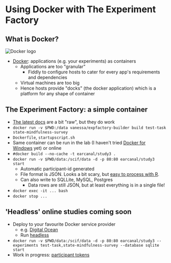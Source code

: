 # Using Docker with The Experiment Factory

## What is Docker?

![Docker logo](http://dev.solace.com/wp-content/uploads/2017/03/docker-logo.png)

* [Docker](https://www.docker.com/): applications (e.g. your experiments) as containers
   * Applications are too "granular"
     * Fiddly to configure hosts to cater for every app's requirements and dependencies
   * Virtual machines are too big
   * Hence hosts provide "docks" (the docker application) which is a platform for any shape of container

## The Experiment Factory: a simple container
  * [The latest docs](https://expfactory.github.io/expfactory/) are a bit "raw", but they do work
  * `docker run -v $PWD:/data vanessa/expfactory-builder build test-task state-mindfulness-survey`
  * `Dockerfile`, `startupscript.sh`
  * Same container can be run in the lab (I haven't tried [Docker for Windows](https://docs.docker.com/docker-for-windows/) yet) or online
  * `#docker build --no-cache -t earcanal/study3 .`
  * `docker run -v $PWD/data:/scif/data -d -p 80:80 earcanal/study3 start`
    * Automatic participant-id generated
    * File format is JSON.  Looks a bit scary, but [easy to process with R](https://github.com/earcanal/manjushri/blob/master/R/expfactory.R).
    * Can also write to SQLLite, MySQL, Postgres
      * Data rows are still JSON, but at least everything is in a single file!
  * `docker exec -it ... bash`
  * `docker stop ...`

## 'Headless' online studies coming soon

  * Deploy to your favourite Docker service provider
    * e.g. [Digital Ocean](https://www.digitalocean.com/products/one-click-apps/docker/)
    * Run [headless](https://github.com/expfactory/expfactory/blob/headless/docs/pages/2-usage.md#start-a-headless-experiment-container)
  * `docker run -v $PWD/data:/scif/data -d -p 80:80 earcanal/study3 --experiments test-task,state-mindfulness-survey --database sqlite start`
  * Work in progress: [participant tokens](https://github.com/expfactory/expfactory/issues/39)
